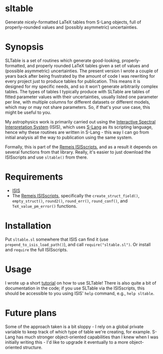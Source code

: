 # sltable
Generate nicely-formatted LaTeX tables from S-Lang objects, full of
properly-rounded values and (possibly asymmetric) uncertainties.

# Synopsis
SLTable is a set of routines which generate good-looking,
properly-formatted, and properly rounded LaTeX tables given a set of
values and (possible asymmetric) uncertainties. The present version
I wrote a couple of years back after being frustrated by the amount
of code I was rewriting for every project just to produce tables for
publication. This means it is designed for my specific needs, and so it
won't generate arbitrarily complex tables. The types of tables I
typically produce with SLTable are tables of fitted parameter values
with their uncertainties, usually listed one parameter per line, with
multiple columns for different datasets or different models, which may
or may not share parameters. So, if that's your use case, this might be
useful to you.

My astrophysics work is primarily carried out using the [Interactive
Spectral Interpretation System](https://space.mit.edu/CXC/isis/)
(ISIS), which uses [S-Lang](http://www.jedsoft.org/slang/) as
its scripting language, hence why these routines are written in
S-Lang - this way I can go from initial analysis all the way to
publication using the same system.

Formally, this is part of the [Remeis
ISISscripts](https://www.sternwarte.uni-erlangen.de/isis/), and as a
result it depends on several functions from that library. Really, it's
easier to just download the ISISscripts and use `sltable()` from there.

# Requirements
- [ISIS](https://space.mit.edu/CXC/isis/)
- The [Remeis
ISISscripts](https://www.sternwarte.uni-erlangen.de/isis/),
specifically the `create_struct_field()`, `empty_struct()`, `round2()`,
`round_err()`, `round_conf()`, and `TeX_value_pm_error()` functions.

# Installation
Put `sltable.sl` somewhere that ISIS can find it (use
`prepend_to_isis_load_path()`), and call `require("sltable.sl")`. Or
install and `require` the full ISISscripts.

# Usage
I wrote up a short
[tutorial](https://www.sternwarte.uni-erlangen.de/wiki/index.php/Making_tables_with_sltable)
on how to use SLTable! There is also quite a bit of documentation in the
code; if you use SLTable via the ISISscripts, this should be accessible 
to you using ISIS' `help` command, e.g., `help sltable`.

# Future plans
Some of the approach taken is a bit sloppy - I rely on a global private
variable to keep track of which type of table we're creating, for
example. S-Lang has much stronger object-oriented capabilities than
I knew when I was initially writing this - I'd like to upgrade it
eventually to a more object-oriented structure.

